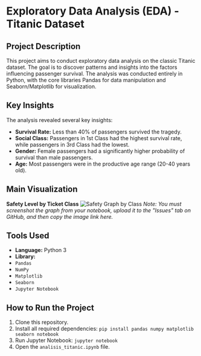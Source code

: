 # Exploratory Data Analysis (EDA) - Titanic Dataset

## Project Description
This project aims to conduct exploratory data analysis on the classic Titanic dataset. The goal is to discover patterns and insights into the factors influencing passenger survival. The analysis was conducted entirely in Python, with the core libraries Pandas for data manipulation and Seaborn/Matplotlib for visualization.

## Key Insights
The analysis revealed several key insights:
* **Survival Rate:** Less than 40% of passengers survived the tragedy.
* **Social Class:** Passengers in 1st Class had the highest survival rate, while passengers in 3rd Class had the lowest.
* **Gender:** Female passengers had a significantly higher probability of survival than male passengers.
* **Age:** Most passengers were in the productive age range (20-40 years old).

## Main Visualization

**Safety Level by Ticket Class**
![Safety Graph by Class](YOUR_GRAPH_IMAGE_URL)
*Note: You must screenshot the graph from your notebook, upload it to the "Issues" tab on GitHub, and then copy the image link here.*

## Tools Used
* **Language:** Python 3
* **Library:**
* `Pandas`
* `NumPy`
* `Matplotlib`
* `Seaborn`
* `Jupyter Notebook`

## How to Run the Project
1. Clone this repository.
2. Install all required dependencies: `pip install pandas numpy matplotlib seaborn notebook`
3. Run Jupyter Notebook: `jupyter notebook`
4. Open the `analisis_titanic.ipynb` file.
